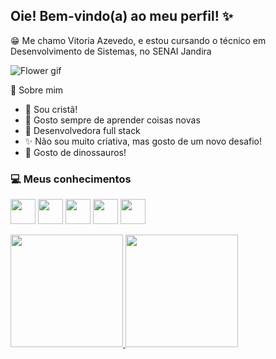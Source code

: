## Oie! Bem-vindo(a) ao meu perfil! ✨


😁 Me chamo Vitoria Azevedo, e estou cursando o técnico em Desenvolvimento de Sistemas, no SENAI Jandira 

![Flower gif](https://i.pinimg.com/originals/c4/2e/ed/c42eede3311b50c352a6f517886382bc.gif)

🌸 Sobre mim 
 - 📖 Sou cristã!
 - 📕 Gosto sempre de aprender coisas novas
 - 🌻 Desenvolvedora full stack
 - ✨ Não sou muito criativa, mas gosto de um novo desafio!
 - 🦕 Gosto de dinossauros!


### 💻 Meus conhecimentos
<img src="https://cdn.jsdelivr.net/gh/devicons/devicon/icons/javascript/javascript-original.svg" width="40" height="40" />  <img src="https://cdn.jsdelivr.net/gh/devicons/devicon/icons/html5/html5-original.svg" width="40" height="40" />  <img src="https://cdn.jsdelivr.net/gh/devicons/devicon/icons/css3/css3-original.svg" width="40" height="40"/>  <img src="https://cdn.jsdelivr.net/gh/devicons/devicon/icons/java/java-original-wordmark.svg" width="40" height="40"/>  <img src="https://cdn.jsdelivr.net/gh/devicons/devicon/icons/mysql/mysql-original.svg" width="40" height="40"/>

<a href="https://github.com/seu-usuário-aqui">
<img loading="lazy" height="180em" src="https://github-readme-stats.vercel.app/api/top-langs/?username=vih-az&layout=compact&langs_count=7&theme=dracula"/>
<img loading="lazy" height="180em" src="https://github-readme-stats.vercel.app/api?username=vih-az&show_icons=false&theme=dracula&include_all_commits=true&count_private=true"/>
</div>


<!--
**vih-az/vih-az** is a ✨ _special_ ✨ repository because its `README.md` (this file) appears on your GitHub profile.

Here are some ideas to get you started:

- 🔭 I’m currently working on ...
- 🌱 I’m currently learning ...
- 👯 I’m looking to collaborate on ...
- 🤔 I’m looking for help with ...
- 💬 Ask me about ...
- 📫 How to reach me: ...
- 😄 Pronouns: ...
- ⚡ Fun fact: ...
-->
